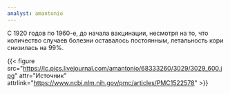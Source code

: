 ```yaml
---
analyst: amantonio
---
```


С 1920 годов по 1960-е, до начала вакцинации, несмотря на то, что количество случаев болезни оставалось постоянным, летальность кори снизилась на 99%.

{{< figure src="https://ic.pics.livejournal.com/amantonio/68333260/3029/3029_600.jpg" attr="Источник" attrlink="https://www.ncbi.nlm.nih.gov/pmc/articles/PMC1522578" >}}

